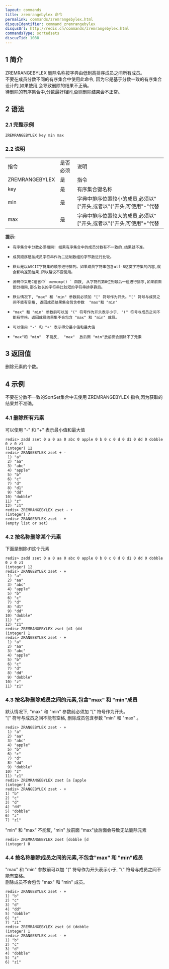 ```yaml
---
layout: commands
title: zremrangebylex 命令
permalink: commands/zremrangebylex.html
disqusIdentifier: command_zremrangebylex
disqusUrl: http://redis.cn/commands/zremrangebylex.html
commandsType: sortedsets
discuzTid: 1088
---
```



## __1 简介__

ZREMRANGEBYLEX 删除名称按字典由低到高排序成员之间所有成员。  
不要在成员分数不同的有序集合中使用此命令, 因为它是基于分数一致的有序集合设计的,如果使用,会导致删除的结果不正确。  
待删除的有序集合中,分数最好相同,否则删除结果会不正常。  

## __2 语法__

### __2.1 完整示例__

    ZREMRANGEBYLEX key min max

### __2.2 说明__

<table>
    <tr>
        <td>指令</td>
        <td>是否必须</td>
        <td>说明</td>
    </tr>
    <tr>
        <td>ZREMRANGEBYLEX</td>
        <td>是</td>
        <td>指令</td>
    </tr>
    <tr>
        <td>key</td>
        <td>是</td>
        <td>有序集合键名称</td>
    </tr>
    <tr>
        <td>min</td>
        <td>是</td>
        <td>字典中排序位置较小的成员,必须以"["开头,或者以"("开头,可使用"-"代替</td>
    </tr>
    <tr>
        <td>max</td>
        <td>是</td>
        <td>字典中排序位置较大的成员,必须以"["开头,或者以"("开头,可使用"+"代替</td>
    </tr>
</table>

__提示:__

*     有序集合中分数必须相同! 如果有序集合中的成员分数有不一致的,结果就不准。
*     成员顺序是按成员字符串作为二进制数组的字节数进行比较。
*     默认是以ASCII字符集的顺序进行排列。如果成员字符串包含utf-8这类字符集的内容,就会影响返回结果,所以建议不要使用。
*     源码中采用C语言中` memcmp() ` 函数, 从字符的第0位到最后一位进行排序,如果前面部分相同,那么较长的字符串比较短的字符串排序靠后。
*     默认情况下, "max" 和 "min" 参数前必须加 "[" 符号作为开头。"[" 符号与成员之间不能有空格, 返回成员结果集会包含参数  "max"和 "min"
*     "max" 和 "min" 参数前可以加 "(" 符号作为开头表示小于, "(" 符号与成员之间不能有空格。返回成员结果集不会包含 "max" 和 "min" 成员。
*     可以使用 "-" 和 "+" 表示得分最小值和最大值
*     "max"和 "min"  不能反,  "max"  放后面 "min"放前面会删除不了元素

## __3 返回值__

删除元素的个数。

## __4 示例__  

不要在分数不一致的SortSet集合中去使用 ZREMRANGEBYLEX 指令,因为获取的结果并不准确。

### __4.1 删除所有元素__

可以使用 "-" 和 "+" 表示最小值和最大值

    redis> zadd zset 0 a 0 aa 0 abc 0 apple 0 b 0 c 0 d 0 d1 0 dd 0 dobble 0 z 0 z1
    (integer) 12
    redis> ZRANGEBYLEX zset + -
     1) "a"
     2) "aa"
     3) "abc"
     4) "apple"
     5) "b"
     6) "c"
     7) "d"
     8) "d1"
     9) "dd"
    10) "dobble"
    11) "z"
    12) "z1"
    redis> ZREMRANGEBYLEX zset - +
    (integer) 7
    redis> ZRANGEBYLEX zset - +
    (empty list or set)
    
### __4.2 按名称删除某个元素__

下面是删除d1这个元素
    
    redis> zadd zset 0 a 0 aa 0 abc 0 apple 0 b 0 c 0 d 0 d1 0 dd 0 dobble 0 z 0 z1
    (integer) 12
    redis> ZRANGEBYLEX zset - +
     1) "a"
     2) "aa"
     3) "abc"
     4) "apple"
     5) "b"
     6) "c"
     7) "d"
     8) "d1"
     9) "dd"
    10) "dobble"
    11) "z"
    12) "z1"
    redis> ZREMRANGEBYLEX zset [d1 (dd
    (integer) 1
    redis> ZRANGEBYLEX zset - +
     1) "a"
     2) "aa"
     3) "abc"
     4) "apple"
     5) "b"
     6) "c"
     7) "d"
     8) "dd"
     9) "dobble"
    10) "z"
    11) "z1"


### __4.3 按名称删除成员之间的元素,包含"max" 和 "min"成员__

默认情况下, "max" 和 "min" 参数前必须加 "[" 符号作为开头。  
"[" 符号与成员之间不能有空格, 删除成员包含参数 "min" 和 "max" 。

    redis> ZRANGEBYLEX zset - +
     1) "a"
     2) "aa"
     3) "abc"
     4) "apple"
     5) "b"
     6) "c"
     7) "d"
     8) "dd"
     9) "dobble"
    10) "z"
    11) "z1"
    redis> ZREMRANGEBYLEX zset [a [apple
    (integer) 4
    redis> ZRANGEBYLEX zset - +
    1) "b"
    2) "c"
    3) "d"
    4) "dd"
    5) "dobble"
    6) "z"
    7) "z1"


"min" 和 "max"  不能反,  "min" 放前面 "max"放后面会导致无法删除元素

    redis> ZREMRANGEBYLEX zset [dobble [d
    (integer) 0

### __4.4 按名称删除成员之间的元素,不包含"max" 和 "min"成员__

"max" 和 "min" 参数前可以加 "(" 符号作为开头表示小于, "(" 符号与成员之间不能有空格。  
删除成员不会包含 "max" 和 "min" 成员。
    
    redis> ZRANGEBYLEX zset - +
    1) "b"
    2) "c"
    3) "d"
    4) "dd"
    5) "dobble"
    6) "z"
    7) "z1"     
    redis> ZREMRANGEBYLEX zset (d (dobble
    (integer) 1
    redis> ZRANGEBYLEX zset - +
    1) "b"
    2) "c"
    3) "d"
    4) "dobble"
    5) "z"
    6) "z1"

